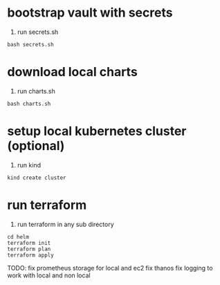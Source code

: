 # bootstrap vault with secrets
1. run secrets.sh
```
bash secrets.sh
```

# download local charts
1. run charts.sh
```
bash charts.sh
```

# setup local kubernetes cluster (optional)
1. run kind
```
kind create cluster
```

# run terraform
1. run terraform in any sub directory
```
cd helm
terraform init
terraform plan
terraform apply
```

TODO:
fix prometheus storage for local and ec2
fix thanos
fix logging to work with local and non local
